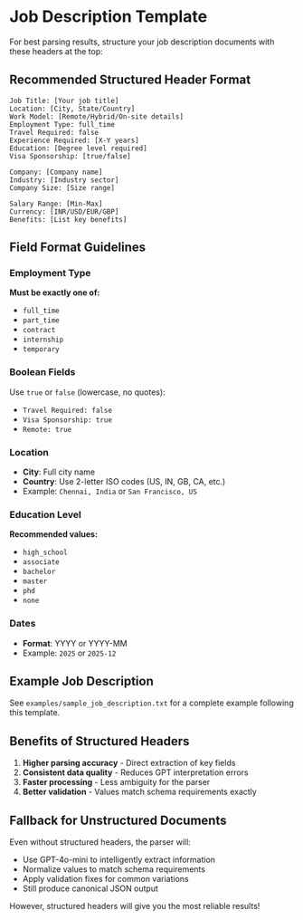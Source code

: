 # Job Description Template

For best parsing results, structure your job description documents with these headers at the top:

## Recommended Structured Header Format

```
Job Title: [Your job title]
Location: [City, State/Country]
Work Model: [Remote/Hybrid/On-site details]
Employment Type: full_time
Travel Required: false
Experience Required: [X-Y years]
Education: [Degree level required]
Visa Sponsorship: [true/false]

Company: [Company name]
Industry: [Industry sector]
Company Size: [Size range]

Salary Range: [Min-Max]
Currency: [INR/USD/EUR/GBP]
Benefits: [List key benefits]
```

## Field Format Guidelines

### Employment Type
**Must be exactly one of:**
- `full_time`
- `part_time`
- `contract`
- `internship`
- `temporary`

### Boolean Fields
Use `true` or `false` (lowercase, no quotes):
- `Travel Required: false`
- `Visa Sponsorship: true`
- `Remote: true`

### Location
- **City**: Full city name
- **Country**: Use 2-letter ISO codes (US, IN, GB, CA, etc.)
- Example: `Chennai, India` or `San Francisco, US`

### Education Level
**Recommended values:**
- `high_school`
- `associate`
- `bachelor`
- `master`
- `phd`
- `none`

### Dates
- **Format**: YYYY or YYYY-MM
- Example: `2025` or `2025-12`

## Example Job Description

See `examples/sample_job_description.txt` for a complete example following this template.

## Benefits of Structured Headers

1. **Higher parsing accuracy** - Direct extraction of key fields
2. **Consistent data quality** - Reduces GPT interpretation errors
3. **Faster processing** - Less ambiguity for the parser
4. **Better validation** - Values match schema requirements exactly

## Fallback for Unstructured Documents

Even without structured headers, the parser will:
- Use GPT-4o-mini to intelligently extract information
- Normalize values to match schema requirements
- Apply validation fixes for common variations
- Still produce canonical JSON output

However, structured headers will give you the most reliable results!
